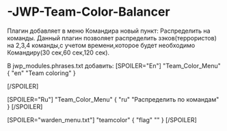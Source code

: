 # -JWP-Team-Color-Balancer
Плагин добавляет в меню Командира новый пункт: Распределить на команды.
Данный плагин позволяет распределить зэков(террористов) на 2,3,4 команды,с учетом времени,которое будет необходимо Командиру(30 сек,60 сек,120 сек).


В jwp_modules.phrases.txt добавить:
[SPOILER="En"]
    "Team_Color_Menu"
    {
        "en" "Team coloring"
    }

[/SPOILER]

[SPOILER="Ru"]
    "Team_Color_Menu"
    {
        "ru"    "Распределить по командам"
    }
[/SPOILER]

[SPOILER="warden_menu.txt"]
    "teamcolor"
    {
        "flag"  ""
    }
[/SPOILER]
